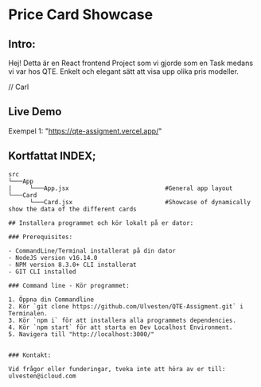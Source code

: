 # Price Card Showcase

## Intro:

Hej! Detta är en React frontend Project som vi gjorde som en Task medans vi var hos QTE.
Enkelt och elegant sätt att visa upp olika pris modeller.

// Carl

## Live Demo

Exempel 1: "https://qte-assigment.vercel.app/"

## Kortfattat INDEX;

```
src
└───App
|     └───App.jsx                           #General app layout
└───Card
      └───Card.jsx                          #Showcase of dynamically show the data of the different cards

## Installera programmet och kör lokalt på er dator:

### Prerequisites:

- CommandLine/Terminal installerat på din dator
- NodeJS version v16.14.0
- NPM version 8.3.0+ CLI installerat
- GIT CLI installed

### Command line - Kör programmet:

1. Öppna din Commandline
2. Kör `git clone https://github.com/Ulvesten/QTE-Assigment.git` i Terminalen.
3. Kör `npm i` för att installera alla programmets dependencies.
4. Kör `npm start` för att starta en Dev Localhost Environment.
5. Navigera till "http://localhost:3000/"


### Kontakt:

Vid frågor eller funderingar, tveka inte att höra av er till: ulvesten@icloud.com
```
